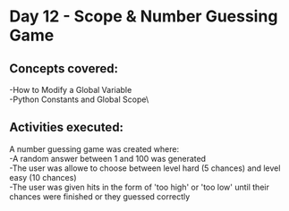 # **Day 12 - Scope & Number Guessing Game**

## Concepts covered:
-How to Modify a Global Variable\
-Python Constants and Global Scope\

## Activities executed:
A number guessing game was created where:\
-A random answer between 1 and 100 was generated\
-The user was allowe to choose between level hard (5 chances) and level easy (10 chances)\
-The user was given hits in the form of 'too high' or 'too low' until their chances were finished or they guessed correctly

